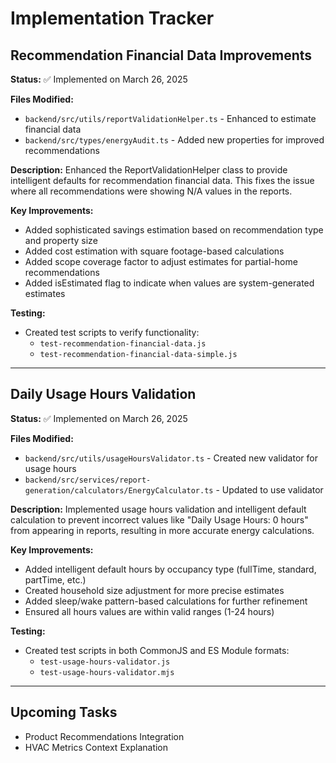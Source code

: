 # Implementation Tracker

## Recommendation Financial Data Improvements

**Status:** ✅ Implemented on March 26, 2025

**Files Modified:**
- `backend/src/utils/reportValidationHelper.ts` - Enhanced to estimate financial data
- `backend/src/types/energyAudit.ts` - Added new properties for improved recommendations

**Description:**
Enhanced the ReportValidationHelper class to provide intelligent defaults for recommendation financial data. This fixes the issue where all recommendations were showing N/A values in the reports.

**Key Improvements:**
- Added sophisticated savings estimation based on recommendation type and property size
- Added cost estimation with square footage-based calculations
- Added scope coverage factor to adjust estimates for partial-home recommendations
- Added isEstimated flag to indicate when values are system-generated estimates

**Testing:**
- Created test scripts to verify functionality:
  - `test-recommendation-financial-data.js`
  - `test-recommendation-financial-data-simple.js`

---

## Daily Usage Hours Validation

**Status:** ✅ Implemented on March 26, 2025

**Files Modified:**
- `backend/src/utils/usageHoursValidator.ts` - Created new validator for usage hours
- `backend/src/services/report-generation/calculators/EnergyCalculator.ts` - Updated to use validator

**Description:**
Implemented usage hours validation and intelligent default calculation to prevent incorrect values like "Daily Usage Hours: 0 hours" from appearing in reports, resulting in more accurate energy calculations.

**Key Improvements:**
- Added intelligent default hours by occupancy type (fullTime, standard, partTime, etc.)
- Created household size adjustment for more precise estimates
- Added sleep/wake pattern-based calculations for further refinement
- Ensured all hours values are within valid ranges (1-24 hours)

**Testing:**
- Created test scripts in both CommonJS and ES Module formats:
  - `test-usage-hours-validator.js` 
  - `test-usage-hours-validator.mjs`

---

## Upcoming Tasks

- Product Recommendations Integration
- HVAC Metrics Context Explanation
